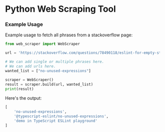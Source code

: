# Python Web Scraping Tool

### Example Usage

Example usage to fetch all phrases from a stackoverflow page:

```python
from web_scraper import WebScraper

url = 'https://stackoverflow.com/questions/78490118/eslint-for-empty-statements'

# We can add single or multiple phrases here.
# We can add urls here.
wanted_list = ["no-unused-expressions"]

scraper = WebScraper()
result = scraper.build(url, wanted_list)
print(result)
```

Here's the output:
```python
[
    'no-unused-expressions', 
    '@typescript-eslint/no-unused-expressions', 
    'demo in TypeScript ESLint playground'
]
```


